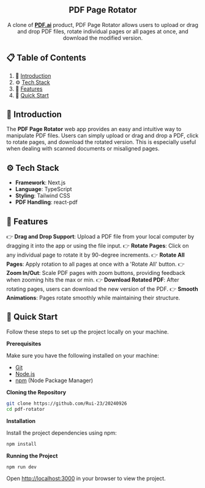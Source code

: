 <div align="center">
  <h2 align="center">PDF Page Rotator</h2>
  <div align="center">A clone of <a href="https://pdf.ai/tools/rotate-pdf" target="_blank"><b>PDF.ai</b></a> product, PDF Page Rotator allows users to upload or drag and drop PDF files, rotate individual pages or all pages at once, and download the modified version.</div>
</div>

## 📋 <a name="table">Table of Contents</a>

1. 🤖 [Introduction](#introduction)
2. ⚙️ [Tech Stack](#tech-stack)
3. 🔋 [Features](#features)
4. 🤸 [Quick Start](#quick-start)

## <a name="introduction">🤖 Introduction</a>

The **PDF Page Rotator** web app provides an easy and intuitive way to manipulate PDF files. Users can simply upload or drag and drop a PDF, click to rotate pages, and download the rotated version. This is especially useful when dealing with scanned documents or misaligned pages.

## <a name="tech-stack">⚙️ Tech Stack</a>

- **Framework**: Next.js
- **Language**: TypeScript
- **Styling**: Tailwind CSS
- **PDF Handling**: react-pdf

## <a name="features">🔋 Features</a>

👉 **Drag and Drop Support**: Upload a PDF file from your local computer by dragging it into the app or using the file input.
👉 **Rotate Pages**: Click on any individual page to rotate it by 90-degree increments.
👉 **Rotate All Pages**: Apply rotation to all pages at once with a 'Rotate All' button.
👉 **Zoom In/Out**: Scale PDF pages with zoom buttons, providing feedback when zooming hits the max or min.
👉 **Download Rotated PDF**: After rotating pages, users can download the new version of the PDF.
👉 **Smooth Animations**: Pages rotate smoothly while maintaining their structure.

## <a name="quick-start">🤸 Quick Start</a>

Follow these steps to set up the project locally on your machine.

**Prerequisites**

Make sure you have the following installed on your machine:

- [Git](https://git-scm.com/)
- [Node.js](https://nodejs.org/en)
- [npm](https://www.npmjs.com/) (Node Package Manager)

**Cloning the Repository**

```bash
git clone https://github.com/Rui-23/20240926
cd pdf-rotator
```

**Installation**

Install the project dependencies using npm:

```bash
npm install
```

**Running the Project**

```bash
npm run dev
```

Open [http://localhost:3000](http://localhost:3000) in your browser to view the project.
